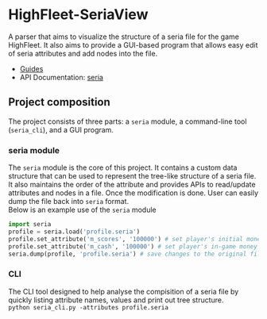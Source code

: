 # HighFleet-SeriaView

A parser that aims to visualize the structure of a seria file for the game HighFleet. It also aims to provide a GUI-based program that allows easy edit of seria attributes and add nodes into the file.

- [Guides](/docs/)  
- API Documentation: [seria](https://html-preview.github.io/?url=https://github.com/DKAMX/HighFleet-SeriaView/blob/main/docs/seria.html)

## Project composition

The project consists of three parts: a `seria` module, a command-line tool (`seria_cli`), and a GUI program.  

### seria module

The `seria` module is the core of this project. It contains a custom data structure that can be used to represent the tree-like structure of a seria file. It also maintains the order of the attribute and provides APIs to read/update attributes and nodes in a file. Once the modification is done. User can easily dump the file back into `seria` format.  
Below is an example use of the `seria` module

```python
import seria
profile = seria.load('profile.seria')
profile.set_attribute('m_scores', '100000') # set player's initial money
profile.set_attribute('m_cash', '100000') # set player's in-game money
seria.dump(profile, 'profile.seria') # save changes to the original file
```

### CLI

The CLI tool designed to help analyse the compisition of a seria file by quickly listing attribute names, values and print out tree structure.  
`python seria_cli.py -attributes profile.seria`
